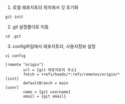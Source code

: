 1. 로컬 레포지토리 위치에서 깃 초기화
``` shell
git init
```
2. git 설정폴더로 이동
``` shell
cd .git
```
3. config파일에서 레포지토리, 사용자정보 설정
```shell
vi config

[remote "origin"]
        url = {git 레포지토리 주소}
        fetch = +refs/heads/*:refs/remotes/origin/*
[init]
        defaultBranch = main
[user]
        name = {git username}
        email = {git email}
```        